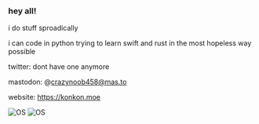 ### hey all!

i do stuff sproadically

i can code in python
trying to learn swift and rust in the most hopeless way possible

twitter: dont have one anymore

mastodon: @crazynoob458@mas.to

website: https://konkon.moe

![OS](https://img.shields.io/badge/OS-Arch-blue) ![OS](https://img.shields.io/badge/OS-MacOS-blue)
